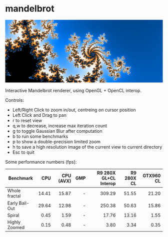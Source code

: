 # mandelbrot

![mandelbrot](img/mandelbrot.jpg)

Interactive Mandelbrot renderer, using OpenGL + OpenCL interop.


Controls:

* Left/Right Click to zoom in/out, centreing on cursor position
* Left Click and Drag to pan
* r to reset view
* q,w to decrease, increase max iteration count
* g to toggle Gaussian Blur after computation
* b to run some benchmarks
* p to show a double-precision limited zoom
* h to save a high resolution image of the current view to current directory
* Esc to quit



Some performance numbers (fps):

Benchmark | CPU | CPU (AVX) | GMP | R9 280X GL+CL Interop | R9 280X CL | GTX960 CL
----------|----:|----------:|----:|----------------------:|-----------:|--------:
Whole fractal | 14.41 | 15.87 | - | 309.29 | 51.55 | 21.20
Early Bail-Out | 29.64 | 12.98 | - | 250.38 | 50.63 | 15.86
Spiral | 0.45 | 1.59 | - | 17.76 | 13.16 | 1.55
Highly Zoomed | 0.15 | 0.48 | - | 3.80 | 3.34 | 0.35

